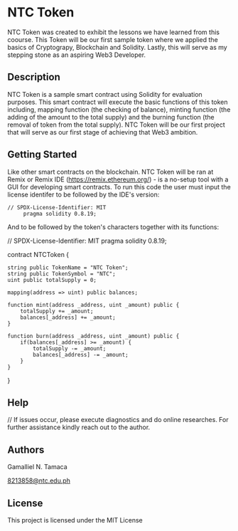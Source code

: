# NTC Token

NTC Token was created to exhibit the lessons we have learned from this coourse. This Token will be our first sample token where we applied the basics of Cryptograpy, Blockchain and Solidity. Lastly, this will serve as my stepping stone as an aspiring Web3 Developer.

## Description

NTC Token is a sample smart contract using Solidity for evaluation purposes. This smart contract will execute the basic functions of this token including, mapping function (the checking of balance), minting function (the adding of the amount to the total supply) and the burning function (the removal of token from the total supply). NTC Token will be our first project that will serve as our first stage of achieving that Web3 ambition.

## Getting Started

Like other smart contracts on the blockchain. NTC Token will be ran at Remix or Remix IDE (https://remix.ethereum.org/) - is a no-setup tool with a GUI for developing smart contracts. To run this code the user must input the license identifer to be followed by the IDE's version:

    // SPDX-License-Identifier: MIT
         pragma solidity 0.8.19;
         
And to be followed by the token's characters together with its functions:

// SPDX-License-Identifier: MIT
pragma solidity 0.8.19;

contract NTCToken {
    
    string public TokenName = "NTC Token";
    string public TokenSymbol = "NTC";
    uint public totalSupply = 0;
    
    mapping(address => uint) public balances;

    function mint(address _address, uint _amount) public {
        totalSupply += _amount;
        balances[_address] += _amount;
    }

    function burn(address _address, uint _amount) public {
        if(balances[_address] >= _amount) {
            totalSupply -= _amount;
            balances[_address] -= _amount;
        }
    }
}
## Help

// If issues occur, please execute diagnostics and do online researches. For further assistance kindly reach out to the author.



## Authors

Gamalliel N. Tamaca

8213858@ntc.edu.ph

## License

This project is licensed under the MIT License
